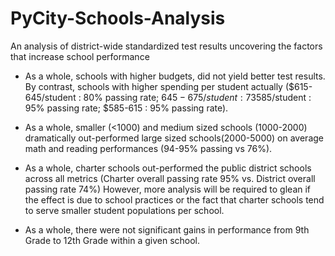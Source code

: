 # PyCity-Schools-Analysis
An analysis of district-wide standardized test results uncovering the factors that increase school performance


* As a whole, schools with higher budgets, did not yield better test results. By contrast, schools with higher spending per student actually ($615-645/student : 80% passing rate; $645-675/student : 73% passing rate) underperformed compared to schools with smaller budgets (<$585/student : 95% passing rate; $585-615 : 95% passing rate).

* As a whole, smaller (<1000) and medium sized schools (1000-2000) dramatically out-performed large sized schools(2000-5000) on average math and reading performances (94-95% passing vs 76%).

* As a whole, charter schools out-performed the public district schools across all metrics (Charter overall passing rate 95% vs. District overall passing rate 74%) However, more analysis will be required to glean if the effect is due to school practices or the fact that charter schools tend to serve smaller student populations per school. 

* As a whole, there were not significant gains in performance from 9th Grade to 12th Grade within a given school.

